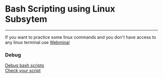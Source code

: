 # Bash Scripting using Linux Subsytem 

<hr>


If you want to practice some linux commands and you don't have access to any linux terminal use [Webminal](https://www.webminal.org/) <br>

### Debug

[Debug bash scripts](http://tldp.org/LDP/Bash-Beginners-Guide/html/sect_02_03.html) <br>
[Check your script](https://www.shellcheck.net/)

